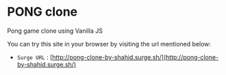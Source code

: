 # PONG clone
Pong game clone using Vanilla JS

You can try this site in your browser by visiting the url mentioned below:
- `Surge URL` : [http://pong-clone-by-shahid.surge.sh/](http://pong-clone-by-shahid.surge.sh/)

